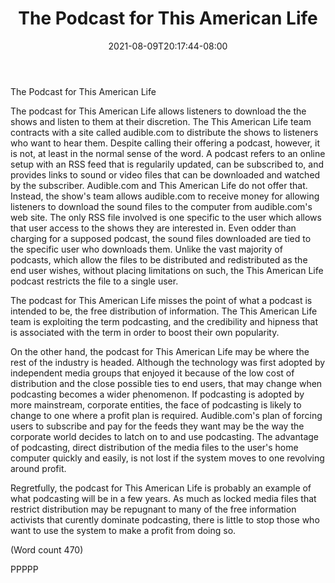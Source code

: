 ﻿---
title: "The Podcast for This American Life"
date: 2021-08-09T20:17:44-08:00
description: "Podcasting Tips for Web Success"
featured_image: "/images/Podcasting.jpg"
tags: ["Podcasting"]
---

The Podcast for This American Life 

The podcast for This American Life allows listeners to
download the the shows and listen to them at their
discretion. The This American Life team contracts with
a site called audible.com to distribute the shows to
listeners who want to hear them. Despite calling their
offering a podcast, however, it is not, at least in the
normal sense of the word. A podcast refers to an online
setup with an RSS feed that is regularily updated, can
be subscribed to, and provides links to sound or video
files that can be downloaded and watched by the
subscriber. Audible.com and This American Life do not
offer that. Instead, the show's team allows audible.com
to receive money for allowing listeners to download the
sound files to the computer from audible.com's web
site. The only RSS file involved is one specific to the
user which allows that user access to the shows they are
interested in. Even odder than charging for a supposed
podcast, the sound files downloaded are tied to the
specific user who downloads them. Unlike the vast
majority of podcasts, which allow the files to be
distributed and redistributed as the end user wishes,
without placing limitations on such, the This American
Life podcast restricts the file to a single user.

The podcast for This American Life misses the point of
what a podcast is intended to be, the free distribution of
information. The This American Life team is exploiting
the term podcasting, and the credibility and hipness that
is associated with the term in order to boost their own
popularity. 

On the other hand, the podcast for This American Life
may be where the rest of the industry is headed.
Although the technology was first adopted by
independent media groups that enjoyed it because of the
low cost of distribution and the close possible ties to
end users, that may change when podcasting becomes a
wider phenomenon. If podcasting is adopted by more
mainstream, corporate entities, the face of podcasting is
likely to change to one where a profit plan is required.
Audible.com's plan of forcing users to subscribe and
pay for the feeds they want may be the way the
corporate world decides to latch on to and use
podcasting. The advantage of podcasting, direct
distribution of the media files to the user's home
computer quickly and easily, is not lost if the system
moves to one revolving around profit.

Regretfully, the podcast for This American Life is
probably an example of what podcasting will be in a
few years. As much as locked media files that restrict
distribution may be repugnant to many of the free
information activists that curently dominate podcasting,
there is little to stop those who want to use the system
to make a profit from doing so.

(Word count 470)

PPPPP
                                   
          
